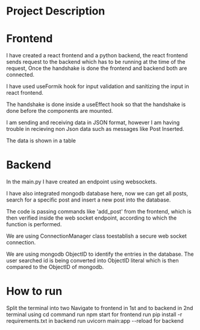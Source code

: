 # Project Description

# Frontend

I have created a react frontend and a python backend, the react frontend sends request to the backend which has to be running at the time of the request, Once the handshake is done the frontend and backend both are connected.

I have used useFormik hook for input validation and sanitizing the input in react frontend.

The handshake is done inside a useEffect hook so that the handshake is done before the components are mounted.

I am sending and receiving data in JSON format, however I am having trouble in recieving non Json data such as messages like Post Inserted.

The data is shown in a table

# Backend

In the main.py I have created an endpoint using websockets.

I have also integrated mongodb database here, now we can get all posts, search for a specific post and insert a new post into the database.

The code is passing commands like 'add_post' from the frontend, which is then verified inside the web socket endpoint, according to which the function is performed.

We are using ConnectionManager class toestablish a secure web socket connection.

We are using mongodb ObjectID to identify the entries in the database. The user searched id is being converted into ObjectID literal which is then compared to the ObjectID of mongodb.

# How to run

Split the terminal into two
Navigate to frontend in 1st and to backend in 2nd terminal using cd command
run npm start for frontend
run pip install -r requirements.txt in backend
run uvicorn main:app --reload for backend
